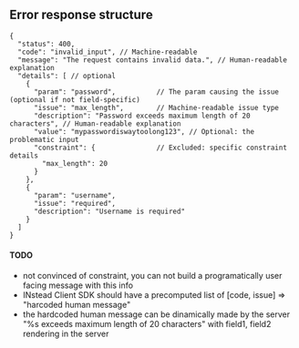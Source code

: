 ## Error response structure
    {
      "status": 400,
      "code": "invalid_input", // Machine-readable 
      "message": "The request contains invalid data.", // Human-readable explanation
      "details": [ // optional
        {
          "param": "password",          // The param causing the issue (optional if not field-specific)
          "issue": "max_length",        // Machine-readable issue type
          "description": "Password exceeds maximum length of 20 characters", // Human-readable explanation
          "value": "mypasswordiswaytoolong123", // Optional: the problematic input
          "constraint": {               // Excluded: specific constraint details 
            "max_length": 20
          }
        },
        {
          "param": "username",
          "issue": "required",
          "description": "Username is required"
        }
      ]
    }


#### TODO

- not convinced of constraint, you can not build a programatically user facing message with this info
- INstead Client SDK should have a precomputed list of [code, issue] => "harcoded human message"
- the hardcoded human message can be dinamically made by the server "%s exceeds
  maximum length of 20 characters" with field1, field2 rendering in the server


